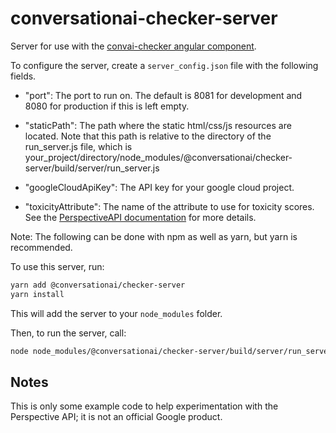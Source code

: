 # conversationai-checker-server

Server for use with the [convai-checker angular
component](https://github.com/Jigsaw-Code/conversationai-checker).

To configure the server, create a `server_config.json` file with the following
fields.

*  "port": The port to run on. The default is 8081 for development and 8080 for
   production if this is left empty.

*  "staticPath": The path where the static html/css/js resources are located.
   Note
   that this path is relative to the directory of the run_server.js file, which
   is
   your_project/directory/node_modules/@conversationai/checker-server/build/server/run_server.js

*  "googleCloudApiKey": The API key for your google cloud project.

*  "toxicityAttribute": The name of the attribute to use for toxicity scores. See the [PerspectiveAPI documentation](https://conversationai.github.com/perspectiveapi/) for more details.

Note: The following can be done with npm as well as yarn, but yarn is
recommended.

To use this server, run:

```bash
yarn add @conversationai/checker-server
yarn install
```

This will add the server to your `node_modules` folder.

Then, to run the server, call:

```bash
node node_modules/@conversationai/checker-server/build/server/run_server.js server_config.json
```

## Notes

This is only some example code to help experimentation with the Perspective API; it is not an official Google product.
